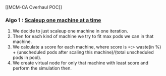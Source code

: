 [[MCM-CA Overhaul POC]]
### Algo 1 : <u>Scaleup one machine at a time</u>

1. We decide to just scaleup one machine in one iteration.
2. Then for each kind of machine we try to fit max pods we can in that machine.
3. We calculate a score for each machine, where score is =:> waste(in %) + (unscheduled pods after scaling this machine)/(total unscheduled pods in pool).
4. We create virtual node for only that machine with least score and perform the simulation then.